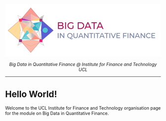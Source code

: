 <p align="center">
    <a href=""><img src="./assets/img/LOGO_BDQF_BANNER.png" alt="BigData-IFT"></a>
</p>
<p align="center">
    <em>Big Data in Quantitative Finance @ Institute for Finance and Technology UCL</em>
</p>

---

# Hello World!

Welcome to the UCL Institute for Finance and Technology organisation page for the module on Big Data in Quantitative Finance.

